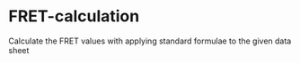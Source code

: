 # FRET-calculation
Calculate the FRET values with applying standard formulae to the given data sheet
